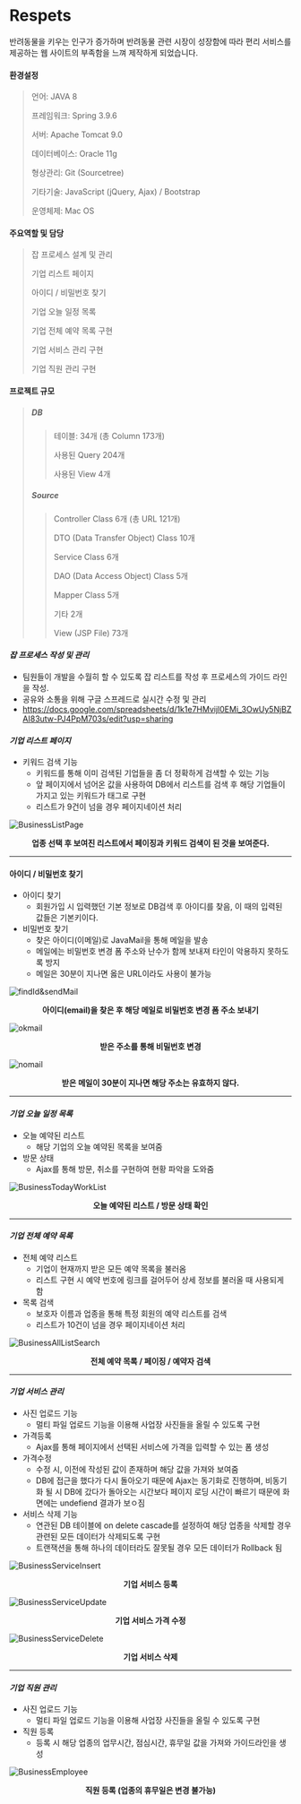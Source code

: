 # Respets

반려동물을 키우는 인구가 증가하며 반려동물 관련 시장이 성장함에 따라 편리 서비스를 제공하는 웹 사이트의 부족함을 느껴 제작하게 되었습니다.

#### 환경설정

> 언어: JAVA 8
>
> 프레임워크: Spring 3.9.6
>
> 서버: Apache Tomcat 9.0
>
> 데이터베이스: Oracle 11g
>
> 형상관리: Git (Sourcetree)
>
> 기타기술: JavaScript (jQuery, Ajax) / Bootstrap
>
> 운영체제: Mac OS



#### 주요역할 및 담당

> 잡 프로세스 설계 및 관리
>
> 기업 리스트 페이지 
>
> 아이디 / 비밀번호 찾기 
>
> 기업 오늘 일정 목록
>
> 기업 전체 예약 목록 구현
>
> 기업 서비스 관리 구현
>
> 기업 직원 관리 구현



#### 프로젝트 규모

> ##### DB
>
> > 테이블: 34개 (총 Column 173개)
> >
> > 사용된 Query 204개
> >
> > 사용된 View 4개
>
> ##### Source
>
> > Controller Class 6개 (총 URL 121개)
> >
> > DTO (Data Transfer Object) Class 10개
> >
> > Service Class 6개
> >
> > DAO (Data Access Object) Class 5개
> >
> > Mapper Class 5개
> >
> > 기타 2개
> >
> > View (JSP File) 73개



#### *잡 프로세스 작성 및 관리* 

- 팀원들이 개발을 수월히 할 수 있도록 잡 리스트를 작성 후 프로세스의 가이드 라인을 작성.
- 공유와 소통을 위해 구글 스프레드로 실시간 수정 및 관리
- https://docs.google.com/spreadsheets/d/1k1e7HMvijl0EMi_3OwUy5NjBZAI83utw-PJ4PpM703s/edit?usp=sharing



#### *기업 리스트 페이지*

- 키워드 검색 기능
  - 키워드를 통해 이미 검색된 기업들을 좀 더 정확하게 검색할 수 있는 기능
  - 앞 페이지에서 넘어온 값을 사용하여 DB에서 리스트를 검색 후 해당 기업들이 가지고 있는 키워드가 <span> 태그로 구현
  - 리스트가 9건이 넘을 경우 페이지네이션 처리

![BusinessListPage](./image/KakaoTalk_Photo_2019-05-31-20-47-18-1.gif)

<center><strong>업종 선택 후 보여진 리스트에서 페이징과 키워드 검색이 된 것을 보여준다.</strong></center>

<hr/>

#### 아이디 / 비밀번호 찾기

- 아이디 찾기
  - 회원가입 시 입력했던 기본 정보로 DB검색 후 아이디를 찾음, 이 때의 입력된 값들은 기본키이다.
- 비밀번호 찾기
  - 찾은 아이디(이메일)로 JavaMail을 통해 메일을 발송
  - 메일에는 비밀번호 변경 폼 주소와 난수가 함께 보내져 타인이 악용하지 못하도록 방지
  - 메일은 30분이 지나면 옳은 URL이라도 사용이 불가능

![findId&sendMail](./image/KakaoTalk_Photo_2019-05-31-20-47-18-5.gif)

<center><strong>아이디(email)을 찾은 후 해당 메일로 비밀번호 변경 폼 주소 보내기</strong></center>

![okmail](./image/KakaoTalk_Photo_2019-05-31-20-47-18-9.gif)

<center><strong>받은 주소를 통해 비밀번호 변경</strong></center>

![nomail](./image/KakaoTalk_Photo_2019-05-31-20-47-18-10.gif)

<center><strong>받은 메일이 30분이 지나면 해당 주소는 유효하지 않다.</strong></center>

<hr/>

#### *기업 오늘 일정 목록*

- 오늘 예약된 리스트
  - 해당 기업의 오늘 예약된 목록을 보여줌
- 방문 상태
  - Ajax를 통해 방문, 취소를 구현하여 현황 파악을 도와줌

![BusinessTodayWorkList](./image/KakaoTalk_Photo_2019-05-31-20-47-18-4.gif)

<center><strong>오늘 예약된 리스트 / 방문 상태 확인</strong></center>

<hr/>

#### *기업 전체 예약 목록*

- 전체 예약 리스트
  - 기업이 현재까지 받은 모든 예약 목록을 불러옴
  - 리스트 구현 시 예약 번호에 링크를 걸어두어 상세 정보를 불러올 때 사용되게 함
- 목록 검색
  - 보호자 이름과 업종을 통해 특정 회원의 예약 리스트를 검색
  - 리스트가 10건이 넘을 경우 페이지네이션 처리

![BusinessAllListSearch](./image/KakaoTalk_Photo_2019-05-31-20-47-18-3.gif)

<center><strong>전체 예약 목록 / 페이징 / 예약자 검색</strong></center>

<hr/>

#### *기업 서비스 관리*

- 사진 업로드 기능
  - 멀티 파일 업로드 기능을 이용해 사업장 사진들을 올릴 수 있도록 구현
- 가격등록
  - Ajax를 통해 페이지에서 선택된 서비스에 가격을 입력할 수 있는 폼 생성
- 가격수정
  - 수정 시, 이전에 작성된 값이 존재하며 해당 값을 가져와 보여줌
  - DB에 접근을 했다가 다시 돌아오기 때문에 Ajax는 동기화로 진행하며, 비동기화 될 시 DB에 갔다가 돌아오는 시간보다 페이지 로딩 시간이 빠르기 때문에 화면에는 undefiend 결과가 보ㅇ짐
- 서비스 삭제 기능
  - 연관된 DB 테이블에 on delete cascade를 설정하여 해당 업종을 삭제할 경우 관련된 모든 데이터가 삭제되도록 구현
  - 트랜잭션을 통해 하나의 데이터라도 잘못될 경우 모든 데이터가 Rollback 됨

![BusinessServiceInsert](./image/KakaoTalk_Photo_2019-05-31-20-47-18-6.gif)

<center><strong>기업 서비스 등록</strong></center>

![BusinessServiceUpdate](./image/KakaoTalk_Photo_2019-05-31-20-47-18-8.gif)

<center><strong>기업 서비스 가격 수정</strong></center>

![BusinessServiceDelete](./image/KakaoTalk_Photo_2019-05-31-20-47-18-7.gif)

<center><strong>기업 서비스 삭제</strong></center>

<hr/>

#### *기업 직원 관리*

- 사진 업로드 기능
  - 멀티 파일 업로드 기능을 이용해 사업장 사진들을 올릴 수 있도록 구현
- 직원 등록
  - 등록 시 해당 업종의 업무시간, 점심시간, 휴무일 값을 가져와 가이드라인을 생성

![BusinessEmployee](./image/KakaoTalk_Photo_2019-05-31-20-47-18-2.gif)

<center><strong>직원 등록 (업종의 휴무일은 변경 불가능)</strong></center>


